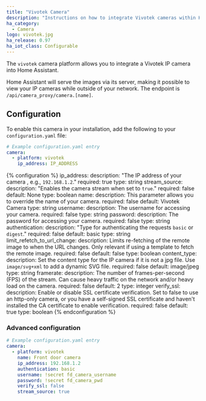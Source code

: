 ```yaml
---
title: "Vivotek Camera"
description: "Instructions on how to integrate Vivotek cameras within Home Assistant."
ha_category:
  - Camera
logo: vivotek.jpg
ha_release: 0.97
ha_iot_class: Configurable
---
```


The `vivotek` camera platform allows you to integrate a Vivotek IP camera into Home Assistant.

Home Assistant will serve the images via its server, making it possible to view your IP cameras while outside of your network. The endpoint is `/api/camera_proxy/camera.[name]`.

## Configuration

To enable this camera in your installation, add the following to your `configuration.yaml` file:

```yaml
# Example configuration.yaml entry
camera:
  - platform: vivotek
    ip_address: IP_ADDRESS
```

{% configuration %}
ip_address:
  description: "The IP address of your camera , e.g., `192.168.1.2`."
  required: true
  type: string
stream_source:
  description: "Enables the camera stream when set to `true`."
  required: false
  default: None
  type: boolean
name:
  description: This parameter allows you to override the name of your camera.
  required: false
  default: Vivotek Camera
  type: string
username:
  description: The username for accessing your camera.
  required: false
  type: string
password:
  description: The password for accessing your camera.
  required: false
  type: string
authentication:
  description: "Type for authenticating the requests `basic` or `digest`."
  required: false
  default: basic
  type: string
limit_refetch_to_url_change:
  description: Limits re-fetching of the remote image to when the URL changes. Only relevant if using a template to fetch the remote image.
  required: false
  default: false
  type: boolean
content_type:
  description: Set the content type for the IP camera if it is not a jpg file. Use `image/svg+xml` to add a dynamic SVG file.
  required: false
  default: image/jpeg
  type: string
framerate:
  description: The number of frames-per-second (FPS) of the stream. Can cause heavy traffic on the network and/or heavy load on the camera.
  required: false
  default: 2
  type: integer
verify_ssl:
  description: Enable or disable SSL certificate verification. Set to false to use an http-only camera, or you have a self-signed SSL certificate and haven't installed the CA certificate to enable verification.
  required: false
  default: true
  type: boolean
{% endconfiguration %}

### Advanced configuration

```yaml
# Example configuration.yaml entry
camera:
  - platform: vivotek
    name: Front door camera
    ip_address: 192.168.1.2
    authentication: basic
    username: !secret fd_camera_username
    password: !secret fd_camera_pwd
    verify_ssl: false
    stream_source: true
```
